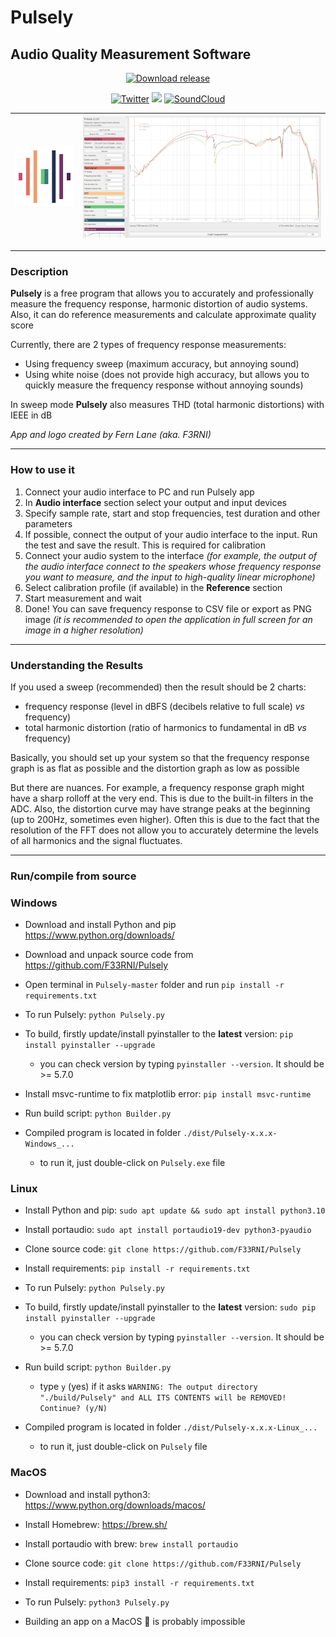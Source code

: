 # Pulsely
## Audio Quality Measurement Software

<div style="width:100%;text-align:center;">
    <p align="center">
        <a href="https://github.com/F33RNI/Pulsely/releases"><img alt="Download release" src="https://img.shields.io/badge/-Download%20latest-yellowgreen?style=for-the-badge&logo=github" ></a>
    </p>
    <p align="center">
        <a href="https://twitter.com/f33rni"><img alt="Twitter" src="https://img.shields.io/twitter/url?label=My%20twitter&style=social&url=https%3A%2F%2Ftwitter.com%2Ff33rni" ></a>
        <img src="https://badges.frapsoft.com/os/v1/open-source.png?v=103" >
        <a href="https://soundcloud.com/f3rni"><img alt="SoundCloud" src="https://img.shields.io/badge/-SoundCloud-orange" ></a>
    </p>
</div>

|![](icon.png)  |  ![](Screenshot_1.png)|
|:-------------------------:|:-------------------------:|


----------

### Description

**Pulsely** is a free program that allows you to accurately and professionally measure the frequency response, 
harmonic distortion of audio systems. Also, it can do reference measurements and calculate approximate quality score

Currently, there are 2 types of frequency response measurements:
- Using frequency sweep (maximum accuracy, but annoying sound)
- Using white noise (does not provide high accuracy, but allows you to quickly measure the frequency response without annoying sounds)

In sweep mode **Pulsely** also measures THD (total harmonic distortions) with IEEE in dB

*App and logo created by Fern Lane (aka. F3RNI)*

----------

### How to use it

1. Connect your audio interface to PC and run Pulsely app
2. In **Audio interface** section select your output and input devices
3. Specify sample rate, start and stop frequencies, test duration and other parameters
4. If possible, connect the output of your audio interface to the input. Run the test and save the result. This is required for calibration
5. Connect your audio system to the interface *(for example, the output of the audio interface connect to the speakers whose frequency response you want to measure, and the input to high-quality linear microphone)*
6. Select calibration profile (if available) in the **Reference** section
7. Start measurement and wait
8. Done! You can save frequency response to CSV file or export as PNG image *(it is recommended to open the application in full screen for an image in a higher resolution)*

----------

### Understanding the Results

If you used a sweep (recommended) then the result should be 2 charts:
- frequency response (level in dBFS (decibels relative to full scale) *vs* frequency)
- total harmonic distortion (ratio of harmonics to fundamental in dB *vs* frequency)

Basically, you should set up your system so that the frequency response graph is as flat as possible 
and the distortion graph as low as possible

But there are nuances. For example, a frequency response graph might have a sharp rolloff at the very end. 
This is due to the built-in filters in the ADC. Also, the distortion curve may have strange peaks at the beginning 
(up to 200Hz, sometimes even higher). Often this is due to the fact that the resolution of the FFT 
does not allow you to accurately determine the levels of all harmonics and the signal fluctuates.

----------

### Run/compile from source

### Windows

- Download and install Python and pip https://www.python.org/downloads/
- Download and unpack source code from https://github.com/F33RNI/Pulsely
- Open terminal in `Pulsely-master` folder and run `pip install -r requirements.txt`
- To run Pulsely: `python Pulsely.py`


- To build, firstly update/install pyinstaller to the **latest** version: `pip install pyinstaller --upgrade`
  - you can check version by typing `pyinstaller --version`. It should be >= 5.7.0
- Install msvc-runtime to fix matplotlib error: `pip install msvc-runtime`
- Run build script: `python Builder.py`
- Compiled program is located in folder `./dist/Pulsely-x.x.x-Windows_...`
  - to run it, just double-click on `Pulsely.exe` file

### Linux

- Install Python and pip: `sudo apt update && sudo apt install python3.10`
- Install portaudio: `sudo apt install portaudio19-dev python3-pyaudio`
- Clone source code: `git clone https://github.com/F33RNI/Pulsely`
- Install requirements: `pip install -r requirements.txt`
- To run Pulsely: `python Pulsely.py`


- To build, firstly update/install pyinstaller to the **latest** version: `sudo pip install pyinstaller --upgrade`
  - you can check version by typing `pyinstaller --version`. It should be >= 5.7.0
- Run build script: `python Builder.py`
  - type `y` (yes) if it asks `WARNING: The output directory "./build/Pulsely" and ALL ITS CONTENTS will be REMOVED! Continue? (y/N)`
- Compiled program is located in folder `./dist/Pulsely-x.x.x-Linux_...`
  - to run it, just double-click on `Pulsely` file

### MacOS

- Download and install python3: https://www.python.org/downloads/macos/
- Install Homebrew: https://brew.sh/
- Install portaudio with brew: `brew install portaudio`
- Clone source code: `git clone https://github.com/F33RNI/Pulsely`
- Install requirements: `pip3 install -r requirements.txt`
- To run Pulsely: `python3 Pulsely.py`


- Building an app on a MacOS 💩 is probably impossible